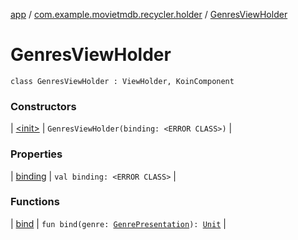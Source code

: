 [app](../../index.md) / [com.example.movietmdb.recycler.holder](../index.md) / [GenresViewHolder](./index.md)

# GenresViewHolder

`class GenresViewHolder : ViewHolder, KoinComponent`

### Constructors

| [&lt;init&gt;](-init-.md) | `GenresViewHolder(binding: <ERROR CLASS>)` |

### Properties

| [binding](binding.md) | `val binding: <ERROR CLASS>` |

### Functions

| [bind](bind.md) | `fun bind(genre: `[`GenrePresentation`](../../com.example.movietmdb.recycler.data/-genre-presentation/index.md)`): `[`Unit`](https://kotlinlang.org/api/latest/jvm/stdlib/kotlin/-unit/index.html) |


